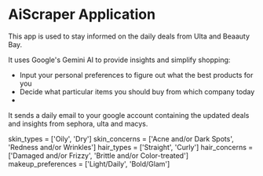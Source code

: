# AiScraper Application

This app is used to stay informed on the daily deals from Ulta and Beaauty Bay. 

It uses Google's Gemini AI to provide insights and simplify shopping:
- Input your personal preferences to figure out what the best products for you
- Decide what particular items you should buy from which company today
- 

It sends a daily email to your google account containing the updated deals and insights from sephora, ulta and macys.



skin_types = ['Oily', 'Dry']
skin_concerns = ['Acne and/or Dark Spots', 'Redness and/or Wrinkles']
hair_types = ['Straight', 'Curly']
hair_concerns = ['Damaged and/or Frizzy', 'Brittle and/or Color-treated']
makeup_preferences = ['Light/Daily', 'Bold/Glam']
